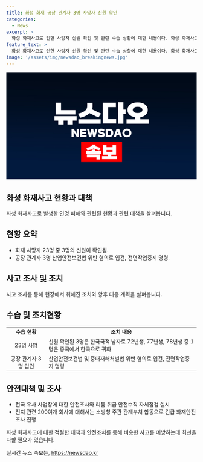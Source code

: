 ```yaml
---
title: 화성 화재 공장 관계자 3명 사망자 신원 확인
categories:
  - News
excerpt: >
  화성 화재사고로 인한 사망자 신원 확인 및 관련 수습 상황에 대한 내용이다. 화성 화재사고로 23명이 사망하고 3명의 신원이 확인됐으며, 아리셀 공장 관계자 3명도 입건되었다. 전면작업 중지 명령이 내려지고, 관련 사업장에 안전조사가 실시되고 있다. 공장 관계자의 법 위반에 대한 수사가 진행 중이며, 안전수칙 점검과 화재안전조사가 추진되고 있다. 이에 따라 더팩트는 제보를 기다리고 있음을 안내하며, 자세한 내용은 더팩트 뉴스 홈페이지에서 확인 가능하다.
feature_text: >
  화성 화재사고로 인한 사망자 신원 확인 및 관련 수습 상황에 대한 내용이다. 화성 화재사고로 23명이 사망하고 3명의 신원이 확인됐으며, 아리셀 공장 관계자 3명도 입건되었다. 전면작업 중지 명령이 내려지고, 관련 사업장에 안전조사가 실시되고 있다. 공장 관계자의 법 위반에 대한 수사가 진행 중이며, 안전수칙 점검과 화재안전조사가 추진되고 있다. 이에 따라 더팩트는 제보를 기다리고 있음을 안내하며, 자세한 내용은 더팩트 뉴스 홈페이지에서 확인 가능하다.
image: '/assets/img/newsdao_breakingnews.jpg'
---
```


<p><img src="/assets/img/newsdao_breakingnews.jpg" alt="koreaapp 속보" /></p>

<h2 data-ke-size="size26">화성 화재사고 현황과 대책</h2>

<p data-ke-size="size16">화성 화재사고로 발생한 인명 피해와 관련된 현황과 관련 대책을 살펴봅니다.</p>

<h2><b>현황 요약</b></h2>

<ul>
    <li>화재 사망자 23명 중 3명의 신원이 확인됨.</li>
    <li>공장 관계자 3명 산업안전보건법 위반 혐의로 입건, 전면작업중지 명령.</li>
</ul>

<h2><b>사고 조사 및 조치</b></h2>

<p data-ke-size="size16">사고 조사를 통해 현장에서 취해진 조치와 향후 대응 계획을 살펴봅니다.</p>

<h2><b>수습 및 조치현황</b></h2>

<table>
    <tr>
        <td style="text-align: center; height: 17px;"><b>수습 현황</b></td>
        <td style="text-align: center; height: 17px;"><b>조치 내용</b></td>
    </tr>
    <tr>
        <td style="text-align: center; height: 17px;">23명 사망</td>
        <td>신원 확인된 3명은 한국국적 남자로 72년생, 77년생, 78년생 중 1명은 중국에서 한국으로 귀화</td>
    </tr>
    <tr>
        <td style="text-align: center; height: 17px;">공장 관계자 3명 입건</td>
        <td>산업안전보건법 및 중대재해처벌법 위반 혐의로 입건, 전면작업중지 명령</td>
    </tr>
</table>

<h2><b>안전대책 및 조사</b></h2>

<ul>
    <li>전국 유사 사업장에 대한 안전조사와 리튬 취급 안전수칙 자체점검 실시</li>
    <li>전지 관련 200여개 회사에 대해서는 소방청 주관 관계부처 합동으로 긴급 화재안전조사 진행</li>
</ul>

<p data-ke-size="size16">화성 화재사고에 대한 적절한 대책과 안전조치를 통해 비슷한 사고를 예방하는데 최선을 다할 필요가 있습니다.</p>
실시간 뉴스 속보는, <a href="https://newsdao.kr" rel="dofollow">https://newsdao.kr</a>


